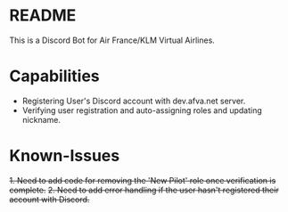 # README

This is a Discord Bot for Air France/KLM Virtual Airlines.

# Capabilities

- Registering User's Discord account with dev.afva.net server.
- Verifying user registration and auto-assigning roles and updating nickname.

# Known-Issues

~~1. Need to add code for removing the 'New Pilot' role once verification is complete.~~
~~2. Need to add error handling if the user hasn't registered their account with Discord.~~